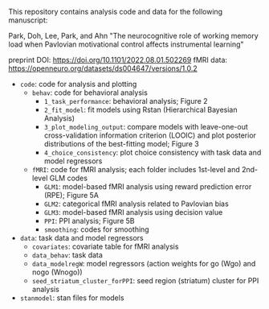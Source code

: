 This repository contains analysis code and data for the following manuscript:

Park, Doh, Lee, Park, and Ahn "The neurocognitive role of working memory load when Pavlovian motivational control affects instrumental learning"

preprint DOI: https://doi.org/10.1101/2022.08.01.502269
fMRI data: https://openneuro.org/datasets/ds004647/versions/1.0.2

- `code`: code for analysis and plotting
  - `behav`: code for behavioral analysis
    - `1_task_performance`: behavioral analysis; Figure 2
    - `2_fit_model`: fit models using Rstan (Hierarchical Bayesian Analysis)
    - `3_plot_modeling_output`: compare models with leave-one-out cross-validation information criterion (LOOIC) and plot posterior distributions of the best-fitting model; Figure 3
    - `4_choice_consistency`: plot choice consistency with task data and model regressors
  - `fMRI`: code for fMRI analysis; each folder includes 1st-level and 2nd-level GLM codes
    - `GLM1`: model-based fMRI analysis using reward prediction error (RPE); Figure 5A
    - `GLM2`: categorical fMRI analysis related to Pavlovian bias
    - `GLM3`: model-based fMRI analysis using decision value
    - `PPI`: PPI analysis; Figure 5B
    - `smoothing`: codes for smoothing
- `data`: task data and model regressors
  - `covariates`: covariate table for fMRI analysis
  - `data_behav`: task data
  - `data_modelregW`: model regressors (action weights for go (Wgo) and nogo (Wnogo))
  - `seed_striatum_cluster_forPPI`: seed region (striatum) cluster for PPI analysis
- `stanmodel`: stan files for models

